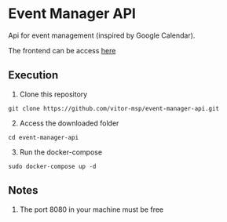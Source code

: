 # Event Manager API

Api for event management (inspired by Google Calendar).

The frontend can be access [here](https://github.com/vitor-msp/event-manager-react)

## Execution

1. Clone this repository
```
git clone https://github.com/vitor-msp/event-manager-api.git
```

2. Access the downloaded folder
```
cd event-manager-api
```

3. Run the docker-compose

```
sudo docker-compose up -d
```

## Notes

1. The port 8080 in your machine must be free